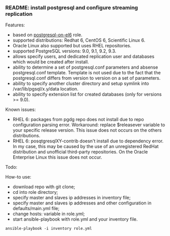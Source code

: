 ### README: install postgresql and configure streaming replication

Features:
- based on [postgresql-on-el6](https://galaxy.ansible.com/list#/roles/766) role.
- supported distributions: Redhat 6, CentOS 6, Scientific Linux 6.
- Oracle Linux also supported but uses RHEL repositories.
- supported PostgreSQL versions: 9.0, 9.1, 9.2, 9.3.
- allows specify users, and dedicated replication user and databases
  which would be created after install.
- ability to determine a set of postgresql.conf parameters and absense
  postgresql.conf template. Template is not used due to the fact that
  the postgresql.conf differs from version to version on a set of
  parameters.
- ability to specify another cluster directory and setup symlink into
  /var/lib/pgsql/x.y/data location.
- ability to specify extension list for created databases (only for
  versions >= 9.0).

Known issues:
- RHEL 6: packages from pgdg repo does not install due to repo
  configuration parsing error. Workaround: replace $releasever
  variable to your specific release version. This issue does not
  occurs on the others distributions.
- RHEL 6: posqtgresqlXY-contrib doesn't install due to dependency
  error. In my case, this may be caused by the use of an unregistered
  RedHat distribution and unofficial third-party repositories. On the
  Oracle Enterprise Linux this issue does not occur.

Todo:

How-to use:
- download repo with git clone;
- cd into role directory;
- specify master and slaves ip addresses in inventory file;
- specify master and slaves ip addresses and other configuration in
  defaults/main.yml file;
- change hosts: variable in role.yml;
- start ansible-playbook with role.yml and your inventory file.


```
ansible-playbook -i inventory role.yml
```
